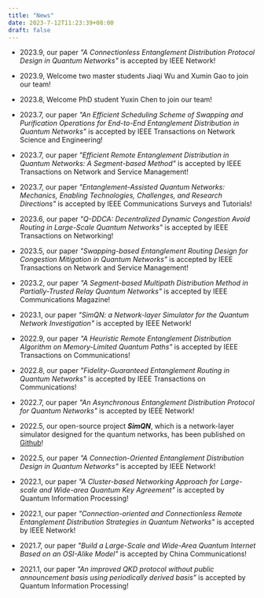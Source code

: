 ```yaml
---
title: "News"
date: 2023-7-12T11:23:39+08:00
draft: false
---
```

 * 2023.9, our paper _"A Connectionless Entanglement Distribution Protocol Design in Quantum Networks"_ is accepted by IEEE Network!

 * 2023.9, Welcome two master students Jiaqi Wu and Xumin Gao to join our team!

 * 2023.8, Welcome PhD student Yuxin Chen to join our team!
   
 * 2023.7, our paper _"An Efficient Scheduling Scheme of Swapping and Purification Operations for End-to-End Entanglement Distribution in Quantum Networks"_ is accepted by IEEE Transactions on Network Science and Engineering!
  
 * 2023.7, our paper _"Efficient Remote Entanglement Distribution in Quantum Networks: A Segment-based Method"_ is accepted by IEEE Transactions on Network and Service Management!
  
 * 2023.7, our paper _"Entanglement-Assisted Quantum Networks: Mechanics, Enabling Technologies, Challenges, and Research Directions"_ is accepted by IEEE Communications Surveys and Tutorials!
   
 * 2023.6, our paper _"Q-DDCA: Decentralized Dynamic Congestion Avoid Routing in Large-Scale Quantum Networks"_ is accepted by IEEE Transactions on Networking!
   
 * 2023.5, our paper _"Swapping-based Entanglement Routing Design for Congestion Mitigation in Quantum Networks"_ is accepted by IEEE Transactions on Network and Service Management!
    
 * 2023.2, our paper _"A Segment-based Multipath Distribution Method in Partially-Trusted Relay Quantum Networks"_ is accepted by IEEE Communications Magazine!
  
 * 2023.1, our paper _"SimQN: a Network-layer Simulator for the Quantum Network Investigation"_ is accepted by IEEE Network!
    
 * 2022.9, our paper _"A Heuristic Remote Entanglement Distribution Algorithm on Memory-Limited Quantum Paths"_ is accepted by IEEE Transactions on Communications!
 
 * 2022.8, our paper _"Fidelity-Guaranteed Entanglement Routing in Quantum Networks"_ is accepted by IEEE Transactions on Communications!

 * 2022.7, our paper _"An Asynchronous Entanglement Distribution Protocol for Quantum Networks"_ is accepted by IEEE Network!
  
 * 2022.5, our open-source project **_SimQN_**, which is a network-layer simulator designed for the quantum networks, has been published on [Github](https://github.com/ertuil/SimQN)!
  
 * 2022.5, our paper _"A Connection-Oriented Entanglement Distribution Design in Quantum Networks"_ is accepted by IEEE Network!
 
 * 2022.1, our paper _"A Cluster-based Networking Approach for Large-scale and Wide-area Quantum Key Agreement"_ is accepted by Quantum Information Processing!
    
 * 2022.1, our paper _"Connection-oriented and Connectionless Remote Entanglement Distribution Strategies in Quantum Networks"_ is accepted by IEEE Network!
   
 * 2021.7, our paper _"Build a Large-Scale and Wide-Area Quantum Internet Based on an OSI-Alike Model"_ is accepted by China Communications!
   
 * 2021.1, our paper _"An improved QKD protocol without public announcement basis using periodically derived basis"_ is accepted by Quantum Information Processing!
